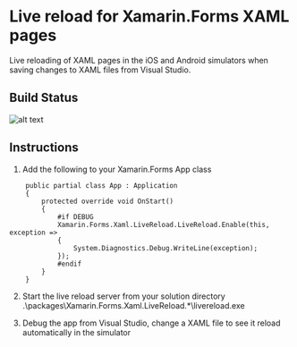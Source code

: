 # Live reload for Xamarin.Forms XAML pages
Live reloading of XAML pages in the iOS and Android simulators when saving changes to XAML files from Visual Studio.

## Build Status
![alt text](https://ci.appveyor.com/api/projects/status/q3id0ulvhb8dpoe6?svg=true "Build status")

## Instructions

1. Add the following to your Xamarin.Forms App class
```
    public partial class App : Application
    {
        protected override void OnStart()
        {
            #if DEBUG
            Xamarin.Forms.Xaml.LiveReload.LiveReload.Enable(this, exception =>
            {
                System.Diagnostics.Debug.WriteLine(exception);
            });
            #endif
        }
    }
```
2. Start the live reload server from your solution directory
    .\packages\Xamarin.Forms.Xaml.LiveReload.*\livereload.exe
    
3. Debug the app from Visual Studio, change a XAML file to see it reload automatically in the simulator